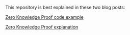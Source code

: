 This repository is best explained in these two blog posts:

[Zero Knowledge Proof code example](https://blog.agilephd.com/posts/zero_knowledge_proof_example/)

[Zero Knowledge Proof explanation](https://blog.agilephd.com/posts/zero_knowlege_proof/)